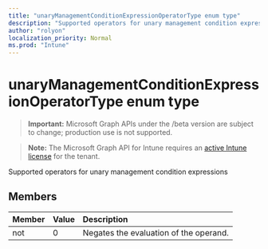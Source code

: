 ```yaml
---
title: "unaryManagementConditionExpressionOperatorType enum type"
description: "Supported operators for unary management condition expressions"
author: "rolyon"
localization_priority: Normal
ms.prod: "Intune"
---
```


# unaryManagementConditionExpressionOperatorType enum type

> **Important:** Microsoft Graph APIs under the /beta version are subject to change; production use is not supported.

> **Note:** The Microsoft Graph API for Intune requires an [active Intune license](https://go.microsoft.com/fwlink/?linkid=839381) for the tenant.

Supported operators for unary management condition expressions

## Members
|Member|Value|Description|
|:---|:---|:---|
|not|0|Negates the evaluation of the operand.|





